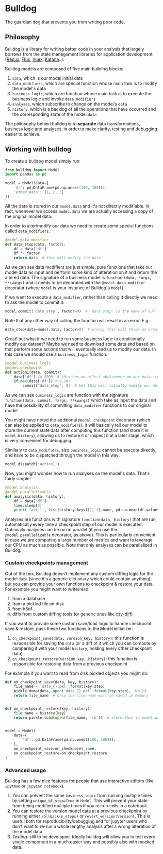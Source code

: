# Bulldog

The guardian dog that prevents you from writing poor code.

## Philosophy

Bulldog is a library for writing better code in your analysis that largely borrows from the state management libraries for application development ([Redux](https://github.com/reduxjs/redux), [Flux](https://github.com/facebook/flux), [Vuex](https://github.com/vuejs/vuex), [Katana](https://github.com/BendingSpoons/katana-swift)..).

Bulldog models are composed of five main building blocks:
1) `data`, which is our model initial data
2) `data_modifiers`, which are special function whose main task is to modify the model's data
3) `business_logic`, which are function whose main task is to execute the business logic and invoke `data_modifiers`
4) `analyses`, which subscribe to change on the model's `data`
5) `history`, which is a backlog of all the operations that have occurred and the corresponding state of the model `data`

The philosophy behind bulldog is to **separate** data transformations, business logic and analyses, in order to make
clarity, testing and debugging easier to achieve.

## Working with bulldog

To create a bulldog model simply run:
```python
from bulldog import Model
import pandas as pd

model = Model(data={
    'df': pd.DataFrame(pd.np.ones((100, 100))),
    'other_data': [1, 2, 3]
})
```

All the data is stored in our `model.data` and it's not directly modifiable. In fact, whenever we access `model.data` we are actually accessing a copy of the original model data.

In order to alter/modify our data we need to create some special functions called `data_modifiers`.

```python
@model.data_modifier
def data_step(data, factor):
    df = data['df']
    df *= factor
    return data  # this will modify the data
```

As we can see data modifiers are just simple, pure functions that take our model data as input and perform some kind of alteration on it 
and return the altered data. The signature of a business model is `function(data, *args, **kwargs)` and it needs to be
decorated with the `@model.data_modifier` decorator (where `model` is your instance of Bulldog's `Model`).

If we want to execute a `data_modifier`, rather than calling it directly we need to ask the model to commit it:

```python
model.commit('data_step', factor=9)  # 'data_step' is the name of our `data_modifier`
```

Note that any other way of calling the function will result in an error. E.g.:

```python
data_step(data=model.data, factor=9)  # wrong; this will throw an error
```

Great! but what if we need to run some business logic to conditionally modify our dataset?
Maybe we need to download some data and based on that perform some actions that will eventually 
lead us to modify our data. In this case we should use a `business_logic` function.

```python
@model.business_logic
@model.checkpoint
def action1(data, commit):
    data['df'] /= 8000  # this has no effect whatsoever on our data, remember? We are modifying a copy
    if max(data['df']) < 0.38:
        commit("data_step", 9)  # but this will actually modify our data
```

As we can see `business_logic` are function with the signature `function(data, commit, *args, **kwargs)` which take as input the data
and have the possibility of committing `data_modifier` functions to our original model

You might have noted the additional `@model.checkpoint` decorator (which can also be applied to `data_modifiers`). It will basically tell our model to store the current state data after computing
this function (and store it in `model.history`), allowing us to restore it or inspect it at a later stage, which is very convenient for debugging.

Similarly to `data_modifiers`, also `business_logic` cannot be execute directly, and have to be dispatched through the model in this way:

```python
model.dispatch('action1')
```

Now, you might wonder how to run analyses on the model's data. That's fairly simple!

```python
@model.analysis
@model.parallelizable
def analysis(data, history):
    df = data['df']
    time.sleep(3)
    print('fast 1', list(history.keys())[-1].name, pd.np.mean(df.values))
```

Analyses are functions with signature `function(data, history)` that are run automatically every time a checkpoint step of our model is executed.
Optionally analyses can be run in parallel (if you use the `@model.parallelizable` decorator, as above). This is particularly convenient
in case we are computing a large number of metrics and want to leverage our CPU as much as possible.
Note that only analyses can be parallelized in Bulldog.

### Custom checkpoints management

Out of the box, Bulldog doesn't implement any custom diffing logic for the model `data` (since it's a generic dictionary which could contain anything),
but you can provide your own functions to checkpoint & restore your data. For example you might want to write/read:

1) from a database
2) from a pickled file on disk
3) from h5df
3) diffs from custom diffing tools (or generic ones like [csv-diff](https://github.com/aswinkarthik/csvdiff))

If you want to provide some custom save/load logic to handle checkpoint save & restore, pass these two functions to the Model initializer:

1) `on_checkpoint_save(data, version_key, history)`: this function is responsible for saving the `data` (or a diff of it which you can compute by comparing it with your model `history`, holding every other checkpoint data)
2) `on_checkpoint_restore(version_key, history)`: this function is responsible for restoring data from a previous checkpoint

For example if you want to read from disk pickled objects you might do:

```python
def on_checkpoint_save(data, key, history):
    file_name = 'data_{}.pkl'.format(key.step)
    pickle.dump(data, open('data_{}.pkl'.format(key.step), 'wb'))
    return file_name  # only the file name will be saved in memory


def on_checkpoint_restore(key, history):
    file_name = history[key]
    return pickle.load(open(file_name, 'rb'))  # store this in model.data


model = Model(
    data={
        'df': pd.DataFrame(pd.np.ones((100, 100))),
    },
    on_checkpoint_save=on_checkpoint_save,
    on_checkpoint_restore=on_checkpoint_restore
)
```

### Advanced usage

Bulldog has a few nice features for people that use interactive editors (like `ipython` or `jupyter notebook`).

1) You can prevent the same `business_logic` from running multiple times by setting `unique_bl_step=True` in `Model`. This will prevent your state from being modified multiple times if you re-run cells in a notebook.
2) You can restore the version model data at a previous checkpoint by running either `rollback(n_steps)` or `revert_version(Version)`. This is useful both for reproducibility/debugging and for jupyter users who don't want to re-run a whole lengthy analysis after a wrong alteration of the model data.
3) *Testing:* still to be developed. Ideally bulldog will allow you to test every single component in a much easier way and possibly also with mocked data.

